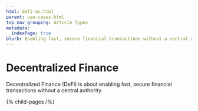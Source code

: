 ```yaml
---
html: defi-uc.html
parent: use-cases.html
top_nav_grouping: Article Types
metadata:
  indexPage: true
blurb: Enabling fast, secure financial transactions without a central authority.
---
```

# Decentralized Finance

Decentralized Finance (DeFi) is about enabling fast, secure financial transactions without a central authority.


{% child-pages /%}
